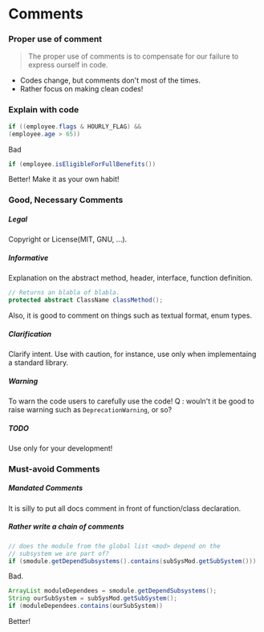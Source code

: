 # Comments

### Proper use of comment
> The proper use of comments is to compensate for our failure to express ourself in code.
- Codes change, but comments don't most of the times.
- Rather focus on making clean codes!

### Explain with code
```java
if ((employee.flags & HOURLY_FLAG) &&
(employee.age > 65))
```
Bad
```java
if (employee.isEligibleForFullBenefits())
```
Better! Make it as your own habit!

### Good, Necessary Comments

##### Legal 

Copyright or License(MIT, GNU, ...). 

##### Informative

Explanation on the abstract method, header, interface, function definition.
```java
// Returns an blabla of blabla.
protected abstract ClassName classMethod();
```
Also, it is good to comment on things such as textual format, enum types.

##### Clarification
Clarify intent. Use with caution, for instance, use only when implementaing a standard library.

##### Warning
To warn the code users to carefully use the code!
Q : wouln't it be good to raise warning such as `DeprecationWarning`, or so?

##### TODO
Use only for your development!

### Must-avoid Comments

##### Mandated Comments
It is silly to put all docs comment in front of function/class declaration.

##### Rather write a chain of comments
```java
// does the module from the global list <mod> depend on the
// subsystem we are part of?
if (smodule.getDependSubsystems().contains(subSysMod.getSubSystem()))
```
Bad.
```java
ArrayList moduleDependees = smodule.getDependSubsystems();
String ourSubSystem = subSysMod.getSubSystem();
if (moduleDependees.contains(ourSubSystem))
```
Better!
